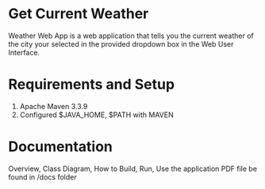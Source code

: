 # Get Current Weather

Weather Web App is a web application that tells you the current weather of the city your selected in the provided dropdown box in the Web User Interface.

# Requirements and Setup

1. Apache Maven 3.3.9
2. Configured $JAVA_HOME, $PATH with MAVEN

# Documentation

Overview, Class Diagram, How to Build, Run, Use the application PDF file be found in /docs folder
